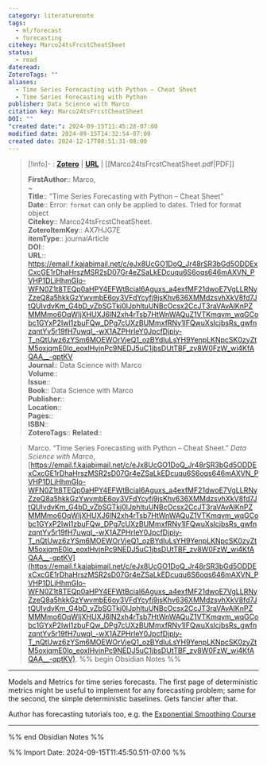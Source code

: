```yaml
---
category: literaturenote
tags:
  - ml/forecast
  - forecasting
citekey: Marco24tsFrcstCheatSheet
status:
  - read
dateread: 
ZoteroTags: ""
aliases:
  - Time Series Forecasting with Python – Cheat Sheet
  - Time Series Forecasting with Python
publisher: Data Science with Marco
citation key: Marco24tsFrcstCheatSheet
DOI: ""
"created date:": 2024-09-15T11:45:28-07:00
modified date: 2024-09-15T14:32:54-07:00
created date: 2024-12-17T08:51:31-08:00
---
```


> [!info]- : [**Zotero**](zotero://select/library/items/AX7HJG7E)   | [**URL**](https://email.f.kajabimail.net/c/eJx8UcGO1DoQ_Jr48rSR3bGd5ODDExCxcGE1rDhaHrszMSR2sD07Gr4eZSaLkEDcuqu6S6oqs646mAXVN_PVHP1DLjHhmGIo-WFN0Z1t8TEQp0aHPY4EFWtBcial6Aguxs_a4exfMF21dwoE7VgLLRNyZzeQ8a5hkkGzYwvmbE6oy3VFdYcyfj9jsKhv636XMMdzsvhXkV8fd7JtQUIvdvKm_G4bD_vZbSGTkj0IJphltuUNBcOcsx2CcJT3raVAvAIKnPZMMMmo6OqWIjXHUXJ6lN2xh4rTsb7HtWnWAQuZ1VTKmqvm_wqGCobc1GYxP2Iwl1zbuFQw_DPg7cUXzBUMmxfRNy1lFQwuXsIcjbsRs_gwfnzqntYv5r19fH7uwqI_-wX1AZPHrIeY0JpcfDjpiy-T_nQtUwz6zYSm6MOEWOrVjeQ1_ozBYdIuLsYH9YenpLKNpcSK0zyZtM5oxjqmE0lo_eoxlHvjnPc9NEDJ5uC1jbsDUtTBF_zv8W0FzW_wi4KfAQAA__-qptKV) | [[Marco24tsFrcstCheatSheet.pdf|PDF]]
>
> 
> 
> **FirstAuthor**:: Marco,   
~    
> **Title**:: "Time Series Forecasting with Python – Cheat Sheet"  
> **Date**:: Error: `format` can only be applied to dates. Tried for format object  
> **Citekey**:: Marco24tsFrcstCheatSheet.  
> **ZoteroItemKey**:: AX7HJG7E  
> **itemType**:: journalArticle  
> **DOI**::   
> **URL**:: https://email.f.kajabimail.net/c/eJx8UcGO1DoQ_Jr48rSR3bGd5ODDExCxcGE1rDhaHrszMSR2sD07Gr4eZSaLkEDcuqu6S6oqs646mAXVN_PVHP1DLjHhmGIo-WFN0Z1t8TEQp0aHPY4EFWtBcial6Aguxs_a4exfMF21dwoE7VgLLRNyZzeQ8a5hkkGzYwvmbE6oy3VFdYcyfj9jsKhv636XMMdzsvhXkV8fd7JtQUIvdvKm_G4bD_vZbSGTkj0IJphltuUNBcOcsx2CcJT3raVAvAIKnPZMMMmo6OqWIjXHUXJ6lN2xh4rTsb7HtWnWAQuZ1VTKmqvm_wqGCobc1GYxP2Iwl1zbuFQw_DPg7cUXzBUMmxfRNy1lFQwuXsIcjbsRs_gwfnzqntYv5r19fH7uwqI_-wX1AZPHrIeY0JpcfDjpiy-T_nQtUwz6zYSm6MOEWOrVjeQ1_ozBYdIuLsYH9YenpLKNpcSK0zyZtM5oxjqmE0lo_eoxlHvjnPc9NEDJ5uC1jbsDUtTBF_zv8W0FzW_wi4KfAQAA__-qptKV  
> **Journal**:: Data Science with Marco  
> **Volume**::   
> **Issue**::   
> **Book**:: Data Science with Marco  
> **Publisher**::   
> **Location**::    
> **Pages**::   
> **ISBN**::   
> **ZoteroTags**:: 
> **Related**:: 

> Marco. “Time Series Forecasting with Python – Cheat Sheet.” _Data Science with Marco_, [https://email.f.kajabimail.net/c/eJx8UcGO1DoQ_Jr48rSR3bGd5ODDExCxcGE1rDhaHrszMSR2sD07Gr4eZSaLkEDcuqu6S6oqs646mAXVN_PVHP1DLjHhmGIo-WFN0Z1t8TEQp0aHPY4EFWtBcial6Aguxs_a4exfMF21dwoE7VgLLRNyZzeQ8a5hkkGzYwvmbE6oy3VFdYcyfj9jsKhv636XMMdzsvhXkV8fd7JtQUIvdvKm_G4bD_vZbSGTkj0IJphltuUNBcOcsx2CcJT3raVAvAIKnPZMMMmo6OqWIjXHUXJ6lN2xh4rTsb7HtWnWAQuZ1VTKmqvm_wqGCobc1GYxP2Iwl1zbuFQw_DPg7cUXzBUMmxfRNy1lFQwuXsIcjbsRs_gwfnzqntYv5r19fH7uwqI_-wX1AZPHrIeY0JpcfDjpiy-T_nQtUwz6zYSm6MOEWOrVjeQ1_ozBYdIuLsYH9YenpLKNpcSK0zyZtM5oxjqmE0lo_eoxlHvjnPc9NEDJ5uC1jbsDUtTBF_zv8W0FzW_wi4KfAQAA__-qptKV](https://email.f.kajabimail.net/c/eJx8UcGO1DoQ_Jr48rSR3bGd5ODDExCxcGE1rDhaHrszMSR2sD07Gr4eZSaLkEDcuqu6S6oqs646mAXVN_PVHP1DLjHhmGIo-WFN0Z1t8TEQp0aHPY4EFWtBcial6Aguxs_a4exfMF21dwoE7VgLLRNyZzeQ8a5hkkGzYwvmbE6oy3VFdYcyfj9jsKhv636XMMdzsvhXkV8fd7JtQUIvdvKm_G4bD_vZbSGTkj0IJphltuUNBcOcsx2CcJT3raVAvAIKnPZMMMmo6OqWIjXHUXJ6lN2xh4rTsb7HtWnWAQuZ1VTKmqvm_wqGCobc1GYxP2Iwl1zbuFQw_DPg7cUXzBUMmxfRNy1lFQwuXsIcjbsRs_gwfnzqntYv5r19fH7uwqI_-wX1AZPHrIeY0JpcfDjpiy-T_nQtUwz6zYSm6MOEWOrVjeQ1_ozBYdIuLsYH9YenpLKNpcSK0zyZtM5oxjqmE0lo_eoxlHvjnPc9NEDJ5uC1jbsDUtTBF_zv8W0FzW_wi4KfAQAA__-qptKV).
%% begin Obsidian Notes %%
___

Models and Metrics for time series forecasts.  The first page of deterministic metrics might be useful to implement for any forecasting problem; same for the second, the simple deterministic baselines.  Gets fancier after that. 

Author has forecasting tutorials too, e.g. the [Exponential Smoothing Course](https://www.datasciencewithmarco.com/thank-you?email=scotto%40sharpleaf.org&name=Scott+Otterson)
___
%% end Obsidian Notes %%



%% Import Date: 2024-09-15T11:45:50.511-07:00 %%
